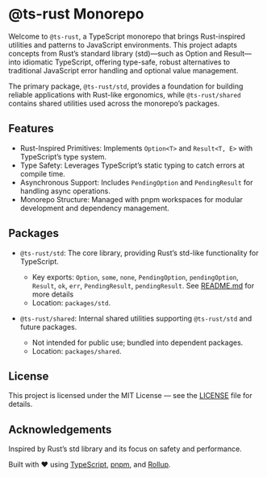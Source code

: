 # @ts-rust Monorepo

Welcome to `@ts-rust`, a TypeScript monorepo that brings Rust-inspired utilities
and patterns to JavaScript environments. This project adapts concepts from Rust’s
standard library (std)—such as Option and Result—into idiomatic TypeScript, offering
type-safe, robust alternatives to traditional JavaScript error handling and optional
value management.

The primary package, `@ts-rust/std`, provides a foundation for building reliable
applications with Rust-like ergonomics, while `@ts-rust/shared` contains shared
utilities used across the monorepo’s packages.

## Features

- Rust-Inspired Primitives: Implements `Option<T>` and `Result<T, E>` with TypeScript’s type system.
- Type Safety: Leverages TypeScript’s static typing to catch errors at compile time.
- Asynchronous Support: Includes `PendingOption` and `PendingResult` for handling async operations.
- Monorepo Structure: Managed with pnpm workspaces for modular development and dependency management.

## Packages

- `@ts-rust/std`: The core library, providing Rust’s std-like functionality for TypeScript.

  - Key exports: `Option`, `some`, `none`, `PendingOption`, `pendingOption`, `Result`, `ok`, `err`,
    `PendingResult`, `pendingResult`. See [README.md](./packages/std/README.md) for more details
  - Location: `packages/std`.

- `@ts-rust/shared`: Internal shared utilities supporting `@ts-rust/std` and future packages.

  - Not intended for public use; bundled into dependent packages.
  - Location: `packages/shared`.

## License

This project is licensed under the MIT License — see the [LICENSE](./LICENSE) file for details.

## Acknowledgements

Inspired by Rust’s std library and its focus on safety and performance.

Built with ❤️ using [TypeScript](https://www.typescriptlang.org/),
[pnpm](https://pnpm.io/), and [Rollup](https://rollupjs.org/).
